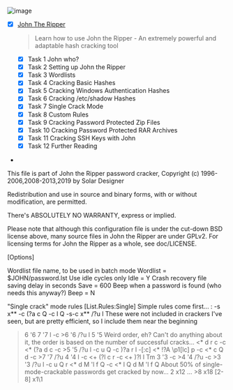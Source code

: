 ![image](https://user-images.githubusercontent.com/51442719/172149525-1e5cadd6-ca8b-457a-b19e-b767549d7124.png)
- [x] [John The Ripper](https://tryhackme.com/room/johntheripper0)
  > Learn how to use John the Ripper - An extremely powerful and adaptable hash cracking tool
    - [x] Task 1  John who?
    - [x] Task 2  Setting up John the Ripper
    - [x] Task 3  Wordlists
    - [x] Task 4  Cracking Basic Hashes
    - [x] Task 5  Cracking Windows Authentication Hashes
    - [x] Task 6  Cracking /etc/shadow Hashes
    - [x] Task 7  Single Crack Mode
    - [x] Task 8  Custom Rules
    - [x] Task 9  Cracking Password Protected Zip Files
    - [x] Task 10  Cracking Password Protected RAR Archives
    - [x] Task 11  Cracking SSH Keys with John
    - [x] Task 12  Further Reading

-

 This file is part of John the Ripper password cracker,
 Copyright (c) 1996-2006,2008-2013,2019 by Solar Designer

Redistribution and use in source and binary forms, with or without
 modification, are permitted.

 There's ABSOLUTELY NO WARRANTY, express or implied.

 Please note that although this configuration file is under the cut-down BSD
 license above, many source files in John the Ripper are under GPLv2.
 For licensing terms for John the Ripper as a whole, see doc/LICENSE.


[Options]

Wordlist file name, to be used in batch mode
Wordlist = $JOHN/password.lst
Use idle cycles only
Idle = Y
Crash recovery file saving delay in seconds
Save = 600
Beep when a password is found (who needs this anyway?)
Beep = N

"Single crack" mode rules
[List.Rules:Single]
Simple rules come first...
:
-s x**
-c (?a c Q
-c l Q
-s-c x** /?u l
These were not included in crackers I've seen, but are pretty efficient,
so I include them near the beginning

>6 '6
>7 '7 l
-c >6 '6 /?u l
>5 '5
Weird order, eh? Can't do anything about it, the order is based on the
number of successful cracks...
<* d
r c
-c <* (?a d c
-c >5 '5 /?u l
-c u Q
  -c )?a r l
  -[:c] <* !?A \p1[lc] p
  -c <* c Q d
  -c >7 '7 /?u
  >4 '4 l
  -c <+ (?l c r
  -c <+ )?l l Tm
  >3 '3
  -c >4 '4 /?u
  -c >3 '3 /?u l
  -c u Q r
  <* d M 'l f Q
  -c <* l Q d M 'l f Q
   About 50% of single-mode-crackable passwords get cracked by now...
   >2 x12 ... >8 x18
  >[2-8] x1\1
